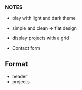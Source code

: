 

### NOTES

* play with light and dark theme

* simple and clean -> flat design

* display projects with a grid

* Contact form

## Format

* header
* projects
